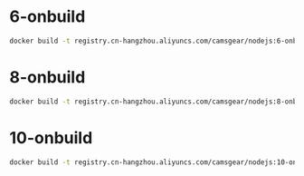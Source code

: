 # 6-onbuild
```bash
docker build -t registry.cn-hangzhou.aliyuncs.com/camsgear/nodejs:6-onbuild -f Dockerfile-6-onbuild .
```

# 8-onbuild
```bash
docker build -t registry.cn-hangzhou.aliyuncs.com/camsgear/nodejs:8-onbuild -f Dockerfile-8-onbuild .
```

# 10-onbuild
```bash
docker build -t registry.cn-hangzhou.aliyuncs.com/camsgear/nodejs:10-onbuild -f Dockerfile-10-onbuild .
```